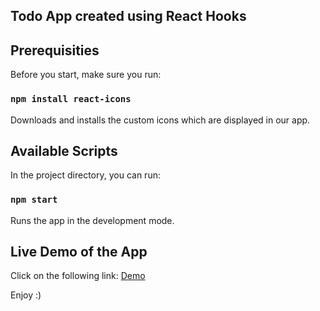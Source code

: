 ## Todo App created using React Hooks


## Prerequisities

Before you start, make sure you run:

### `npm install react-icons`

Downloads and installs the custom icons which are displayed in our app. 


## Available Scripts

In the project directory, you can run:

### `npm start`

Runs the app in the development mode.


## Live Demo of the App 

Click on the following link:
<a href="https://chrisstef.github.io/React-Todo-App/" rel="nofollow">Demo</a>


Enjoy :)

